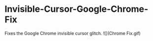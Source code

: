 # Invisible-Cursor-Google-Chrome-Fix
Fixes the Google Chrome invisible cursor glitch.
![](Chrome Fix.gif)
